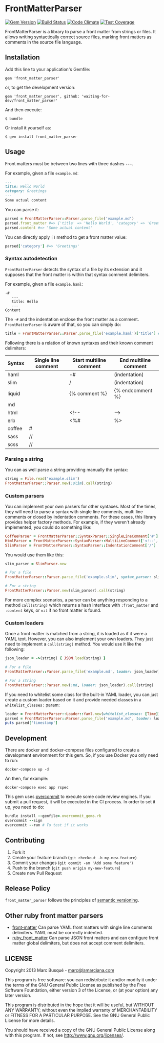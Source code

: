 # FrontMatterParser

[![Gem Version](https://badge.fury.io/rb/front_matter_parser.svg)](https://badge.fury.io/rb/front_matter_parser)
[![Build Status](https://travis-ci.org/waiting-for-dev/front_matter_parser.svg?branch=master)](https://travis-ci.org/waiting-for-dev/front_matter_parser)
[![Code Climate](https://codeclimate.com/github/waiting-for-dev/front_matter_parser/badges/gpa.svg)](https://codeclimate.com/github/waiting-for-dev/front_matter_parser)
[![Test Coverage](https://codeclimate.com/github/waiting-for-dev/front_matter_parser/badges/coverage.svg)](https://codeclimate.com/github/waiting-for-dev/front_matter_parser/coverage)

FrontMatterParser is a library to parse a front matter from strings or files. It allows writing syntactically correct source files, marking front matters as comments in the source file language.

## Installation

Add this line to your application's Gemfile:

    gem 'front_matter_parser'

or, to get the development version:

    gem 'front_matter_parser', github: 'waiting-for-dev/front_matter_parser'

And then execute:

    $ bundle

Or install it yourself as:

    $ gem install front_matter_parser

## Usage

Front matters must be between two lines with three dashes `---`.

For example, given a file `example.md`:

```md
---
title: Hello World
category: Greetings
---
Some actual content
```

You can parse it:

```ruby
parsed = FrontMatterParser::Parser.parse_file('example.md')
parsed.front_matter #=> {'title' => 'Hello World', 'category' => 'Greetings'}
parsed.content #=> 'Some actual content'
```

You can directly apply `[]` method to get a front matter value:

```ruby
parsed['category'] #=> 'Greetings'
```

### Syntax autodetection

`FrontMatterParser` detects the syntax of a file by its extension and it supposes that the front matter is within that syntax comment delimiters.

For example, given a file `example.haml`:

```haml
-#
   ---
   title: Hello
   ---
Content
```

The `-#` and the indentation enclose the front matter as a comment. `FrontMatterParser` is aware of that, so you can simply do:

```ruby
title = FrontMatterParser::Parser.parse_file('example.haml')['title'] #=> 'Hello'
```

Following there is a relation of known syntaxes and their known comment delimiters:

| Syntax | Single line comment | Start multiline comment | End multiline comment  |
| ------ | ------------------- | ----------------------- | ---------------------- |
| haml   |                     | -#                      | (indentation)          |
| slim   |                     | /                       | (indentation)          |
| liquid |                     | {% comment %}           | {% endcomment %}       |
| md     |                     |                         |                        |
| html   |                     | &lt;!--                 | --&gt;                 |
| erb    |                     | &lt;%#                  | %&gt;                  |
| coffee | #                   |                         |                        |
| sass   | //                  |                         |                        |
| scss   | //                  |                         |                        |

### Parsing a string

You can as well parse a string providing manually the syntax:

```ruby
string = File.read('example.slim')
FrontMatterParser::Parser.new(:slim).call(string)
```

### Custom parsers

You can implement your own parsers for other syntaxes. Most of the times, they will need to parse a syntax with single line comments, multi line comments or closed by indentation comments. For these cases, this library provides helper factory methods. For example, if they weren't already implemented, you could do something like:

```ruby
CoffeeParser = FrontMatterParser::SyntaxParser::SingleLineComment['#']
HtmlParser = FrontMatterParser::SyntaxParser::MultiLineComment['<!--', '-->']
SlimParser = FrontMatterParser::SyntaxParser::IndentationComment['/']
```

You would use them like this:

```ruby
slim_parser = SlimParser.new

# For a file
FrontMatterParser::Parser.parse_file('example.slim', syntax_parser: slim_parser)

# For a string
FrontMatterParser::Parser.new(slim_parser).call(string)
```

For more complex scenarios, a parser can be anything responding to a method `call(string)` which returns a hash interface with `:front_matter` and `:content` keys, or `nil` if no front matter is found.

### Custom loaders

Once a front matter is matched from a string, it is loaded as if it were a YAML text. However, you can also implement your own loaders. They just need to implement a `call(string)` method. You would use it like the following:

```ruby
json_loader = ->(string) { JSON.load(string) }

# For a file
FrontMatterParser::Parser.parse_file('example.md', loader: json_loader)

# For a string
FrontMatterParser::Parser.new(:md, loader: json_loader).call(string)
```

If you need to whitelist some class for the built-in YAML loader, you can just create a custom loader based on it and provide needed classes in a `whitelist_classes:` param:

```ruby
loader = FrontMatterParser::Loader::Yaml.new(whitelist_classes: [Time])
parsed = FrontMatterParser::Parser.parse_file('example.md', loader: loader)
puts parsed['timestamp']
```

## Development

There are docker and docker-compose files configured to create a development environment for this gem. So, if you use Docker you only need to run:

`docker-compose up -d`

An then, for example:

`docker-compose exec app rspec`

This gem uses [overcommit](https://github.com/brigade/overcommit) to execute some code review engines. If you submit a pull request, it will be executed in the CI process. In order to set it up, you need to do:

```ruby
bundle install --gemfile=.overcommit_gems.rb
overcommit --sign
overcommit --run # To test if it works
```

## Contributing

1. Fork it
2. Create your feature branch (`git checkout -b my-new-feature`)
3. Commit your changes (`git commit -am 'Add some feature'`)
4. Push to the branch (`git push origin my-new-feature`)
5. Create new Pull Request

## Release Policy

`front_matter_parser` follows the principles of [semantic versioning](http://semver.org/).

## Other ruby front matter parsers

* [front-matter](https://github.com/zhaocai/front-matter.rb) Can parse YAML front matters with single line comments delimiters. YAML must be correctly indented.
* [ruby_front_matter](https://github.com/F-3r/ruby_front_matter) Can parse JSON front matters and can configure front matter global delimiters, but does not accept comment delimiters.

## LICENSE

Copyright 2013 Marc Busqué - <marc@lamarciana.com>

This program is free software: you can redistribute it and/or modify
it under the terms of the GNU General Public License as published by
the Free Software Foundation, either version 3 of the License, or
(at your option) any later version.

This program is distributed in the hope that it will be useful,
but WITHOUT ANY WARRANTY; without even the implied warranty of
MERCHANTABILITY or FITNESS FOR A PARTICULAR PURPOSE.  See the
GNU General Public License for more details.

You should have received a copy of the GNU General Public License
along with this program.  If not, see <http://www.gnu.org/licenses/>.
